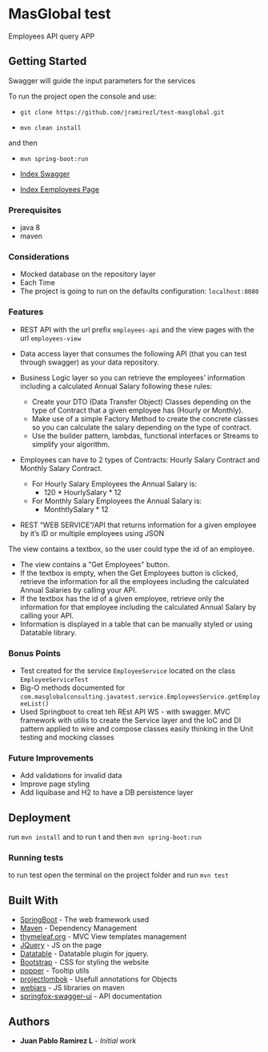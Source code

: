 # MasGlobal test

Employees API query APP

## Getting Started

Swagger will guide the input parameters for the services

To run the project open the console and use:

* `git clone https://github.com/jramirezl/test-masglobal.git`

* ```mvn clean install```

and then 
* ```mvn spring-boot:run```

* [Index Swagger](http://localhost:8080/swagger-ui.htm)
* [Index Eemployees Page](http://localhost:8080/employees-view/home)

### Prerequisites

* java 8 
* maven


### Considerations
- Mocked database on the repository layer
- Each Time
- The project is going to run on the defaults configuration: `localhost:8080`

### Features

- REST API with the url prefix `employees-api` and the view pages with the url `employees-view`

- Data access layer that consumes the following API (that you can test through swagger) as your data repository.
- Business Logic layer so you can retrieve the employees’ information including a calculated Annual Salary following these rules:
    - Create your DTO (Data Transfer Object) Classes depending on the type of Contract that a given employee has (Hourly or Monthly).
    - Make use of a simple Factory Method to create the concrete classes so you can calculate the salary depending on the type of contract.
    - Use the builder pattern, lambdas, functional interfaces or Streams to simplify your algorithm.
- Employees can have to 2 types of Contracts: Hourly Salary Contract and Monthly Salary Contract.
    - For Hourly Salary Employees the Annual Salary is:
        - 120 * HourlySalary * 12
    - For Monthly Salary Employees the Annual Salary is:
        - MonthtlySalary * 12
- REST “WEB SERVICE”/API that returns information for a given employee by it’s ID or multiple employees using JSON

The view contains a textbox, so the user could type the id of an employee.
- The view contains a "Get Employees" button.
- If the textbox is empty, when the Get Employees button is clicked, retrieve the information for all the employees including the calculated Annual Salaries by calling your API.
- If the textbox has the id of a given employee, retrieve only the information for that employee including the calculated Annual Salary by calling your API.
- Information is displayed in a table that can be manually styled or using Datatable library.


### Bonus Points
- Test created for the service `EmployeeService` located on the class `EmployeeServiceTest`
- Big-O methods documented for `com.masglobalconsulting.javatest.service.EmployeesService.getEmployeeList()`
- Used Springboot to creat teh REst API WS - with swagger. MVC framework with utilis to create the Service layer
and the IoC and DI  pattern applied to wire and compose classes easily thinking in the Unit testing and mocking classes


### Future Improvements
- Add validations for invalid data
- Improve page styling
- Add liquibase and H2 to have a DB persistence layer

## Deployment

run ```mvn install``` and  to run t 
and then 
```mvn spring-boot:run```

### Running tests

to run test open the terminal on the project folder and run 
``mvn test``

## Built With

* [SpringBoot](https://spring.io/projects/spring-boot/) - The web framework used
* [Maven](https://maven.apache.org/) - Dependency Management
* [thymeleaf.org](https://www.thymeleaf.org/) - MVC View templates management
* [JQuery](https://jquery.com/) - JS on the page
* [Datatable](https://datatables.net/) - Datatable plugin for jquery.
* [Bootstrap](https://getbootstrap.com/) - CSS for styling the website
* [popper](https://popper.js.org/) - Tooltip utils
* [projectlombok](https://projectlombok.org/) - Usefull annotations for Objects
* [webjars](https://www.webjars.org/) - JS libraries on maven
* [springfox-swagger-ui](https://github.com/Netflix/Hystrix) - API documentation



## Authors

* **Juan Pablo Ramirez L** - *Initial work* 

